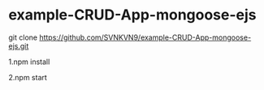 # example-CRUD-App-mongoose-ejs
git clone https://github.com/SVNKVN9/example-CRUD-App-mongoose-ejs.git

1.npm install

2.npm start 

